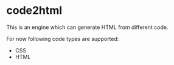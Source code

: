 code2html
========= 
This is an engine which can generate HTML from different code.

For now following code types are supported:
* CSS
* HTML

